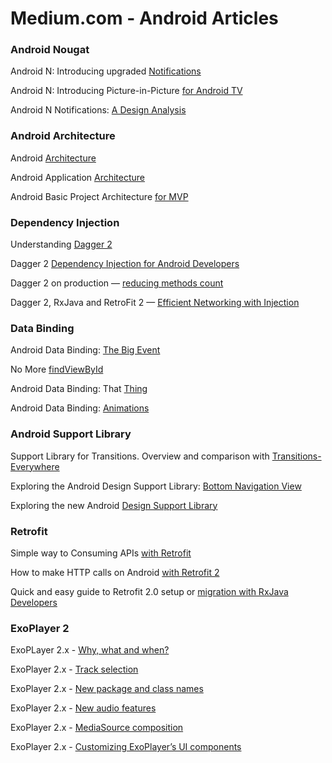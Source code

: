 # Medium.com - Android Articles

### Android Nougat
Android N: Introducing upgraded [Notifications](https://medium.com/exploring-android/android-n-introducing-upgraded-notifications-d4dd98a7ca92#.d26sncbtl)

Android N: Introducing Picture-in-Picture [for Android TV](https://medium.com/exploring-android/android-n-introducing-picture-in-picture-for-android-tv-35f2392fb609#.tpcuhgyzb)

Android N Notifications: [A Design Analysis](https://raveesh.in/android-n-notifications-a-design-analysis-cec09f1cc5bf#.gfccwfym8)


### Android Architecture
Android [Architecture](https://android.jlelse.eu/android-architecture-2f12e1c7d4db#.zdu9quu47)

Android Application [Architecture](https://labs.ribot.co.uk/android-application-architecture-8b6e34acda65#.888da6bfo)

Android Basic Project Architecture [for MVP](https://medium.com/mobiwise-blog/android-basic-project-architecture-for-mvp-72f4b33252d0#.q9fhusjcz)


### Dependency Injection
Understanding [Dagger 2](https://medium.com/@Miqubel/understanding-dagger-2-367ff1bd184f#.wnc6537az)

Dagger 2  [Dependency Injection for Android Developers](https://medium.com/@methodsignature/dagger-2-dependency-injection-for-android-developers-51d60e7397e6#.9h2pczi4y)

Dagger 2 on production — [reducing methods count](https://medium.com/azimolabs/dagger-2-on-production-reducing-methods-count-5a13ff671e30#.6tmpjgkwk)

Dagger 2, RxJava and RetroFit 2 — [Efficient Networking with Injection](https://medium.com/@kumarashwini/dagger-2-rxjava-and-retrofit-2-efficient-networking-with-injection-dba607f76d3c#.2oefcj2t1)


### Data Binding
Android Data Binding: [The Big Event](https://medium.com/google-developers/android-data-binding-the-big-event-2697089dd0d7#.pta6rl25a)

No More [findViewById](https://medium.com/google-developers/no-more-findviewbyid-457457644885#.mrufctooo)

Android Data Binding: That <include>  [Thing](https://medium.com/google-developers/android-data-binding-that-include-thing-1c8791dd6038#.z7120k905)

Android Data Binding: [Animations](https://medium.com/google-developers/android-data-binding-animations-55f6b5956a64#.kf27d3p45)

### Android Support Library
Support Library for Transitions. Overview and comparison with  [Transitions-Everywhere](https://medium.com/@andkulikov/support-library-for-transitions-overview-and-comparison-c41be713cf8c#.xk6uutm3r)

Exploring the Android Design Support Library: [Bottom Navigation View](https://medium.com/@hitherejoe/exploring-the-android-design-support-library-bottom-navigation-drawer-548de699e8e0#.i4qm4yq7l)

Exploring the new Android  [Design Support Library](https://labs.ribot.co.uk/exploring-the-new-android-design-support-library-b7cda56d2c32#.az1b4h6tl)


### Retrofit
Simple way to Consuming APIs  [with Retrofit](https://medium.com/mobiwise-blog/simple-way-to-consuming-apis-with-retrofit-e8af23eeebc1#.jcctl0wnj)

How to make HTTP calls on Android  [with Retrofit 2](https://medium.com/@shelajev/how-to-make-http-calls-on-android-with-retrofit-2-cfc4a67c6254#.vf9jjt4ht)

Quick and easy guide to Retrofit 2.0 setup or [migration with RxJava Developers](https://medium.com/@methodsignature/dagger-2-dependency-injection-for-android-developers-51d60e7397e6#.9h2pczi4y)


### ExoPlayer 2
ExoPLayer 2.x - [Why, what and when?](https://medium.com/google-exoplayer/exoplayer-2-x-why-what-and-when-74fd9cb139#.81q5nhfdy)

ExoPlayer 2.x - [Track selection](https://medium.com/google-exoplayer/exoplayer-2-x-track-selection-2b62ff712cc9#.4167fktck)

ExoPlayer 2.x - [New package and class names](https://medium.com/google-exoplayer/exoplayer-2-x-new-package-and-class-names-ef8e1d9ba96f#.4wh62vmbk)

ExoPlayer 2.x - [New audio features](https://medium.com/google-exoplayer/exoplayer-2-x-new-audio-features-cfb26c2883a#.uquuo5iqw)

ExoPlayer 2.x - [MediaSource composition](https://medium.com/google-exoplayer/exoplayer-2-x-mediasource-composition-6c285fcbca1f#.210ql6nne)

ExoPlayer 2.x - [Customizing ExoPlayer’s UI components](https://medium.com/google-exoplayer/customizing-exoplayers-ui-components-728cf55ee07a#.lfv4w8dww)

